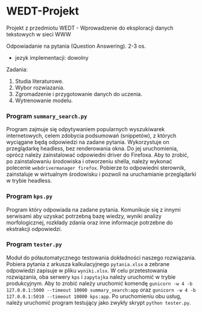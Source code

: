 # WEDT-Projekt
Projekt z przedmiotu WEDT - Wprowadzenie do eksploracji danych tekstowych w sieci WWW

Odpowiadanie na pytania (Question Answering). 2-3 os.
- jezyk implementacji: dowolny

Zadania:
1. Studia literaturowe.
2. Wybor rozwiazania.
3. Zgromadzenie i przygotowanie danych do uczenia.
4. Wytrenowanie modelu.

### Program `summary_search.py` 
Program zajmuje się odpytywaniem popularnych wyszukiwarek internetowych, celem zdobycia podsumowań (snippetów), z których wyciągane będą odpowiedzi na zadane pytania. Wykorzystuje on przeglądarkę headless, bez renderowania okna. Do jej uruchomienia, oprócz należy zainstalować odpowiedni driver do Firefoxa. Aby to zrobić, po zainstalowaniu środowiska i otworzeniu shella, należy wykonać polecenie `webdrivermanager firefox`. Pobierze to odpowiedni sterownik, zainstaluje w wirtualnym środowisku i pozwoli na uruchamianie przeglądarki w trybie headless.

### Program `kps.py`
Program który odpowiada na zadane pytania. Komunikuje się z innymi serwisami aby uzyskać potrzebną bazę wiedzy, wyniki analizy morfologicznej, rozkłady zdania oraz inne informacje potrzebne do ekstrakcji odpowiedzi.

### Program `tester.py`
Moduł do półautomatycznego testowania dokładności naszego rozwiązania. Pobiera pytania z arkusza kalkulacyjnego `pytania.xlsx` a zebrane odpowiedzi zapisuje w pliku `wyniki.xlsx`. W celu przetestowania rozwiązania, oba serwery `kps` i `zapytajka` należy uruchomić w trybie produkcyjnym. Aby to zrobić należy uruchomić komendę `gunicorn -w 4 -b 127.0.0.1:5000 --timeout 10000 summary_search:app` oraz `gunicorn -w 4 -b 127.0.0.1:5010 --timeout 10000 kps:app`. Po uruchomieniu obu usług, należy uruchomić program testujący jako zwykły skrypt `python tester.py`.
